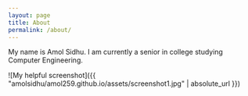 ```yaml
---
layout: page
title: About
permalink: /about/
---
```


My name is Amol Sidhu. I am currently a senior in college studying Computer Engineering.

![My helpful screenshot]({{ "amolsidhu/amol259.github.io/assets/screenshot1.jpg" | absolute_url }})